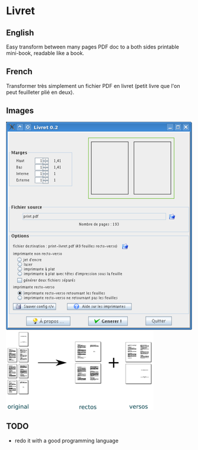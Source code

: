 # Livret

## English

Easy transform between many pages PDF doc to a both sides printable mini-book, readable like a book.

## French

Transformer très simplement un fichier PDF en livret (petit livre que l'on peut feuilleter plié en deux).

## Images

![](screenshot.png)
![](livret_schema.png)

## TODO

  * redo it with a good programming language
